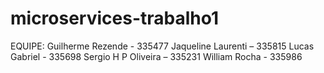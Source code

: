 # microservices-trabalho1

EQUIPE:
Guilherme Rezende - 335477
Jaqueline Laurenti – 335815
Lucas Gabriel - 335698
Sergio H P Oliveira – 335231
William Rocha - 335986
